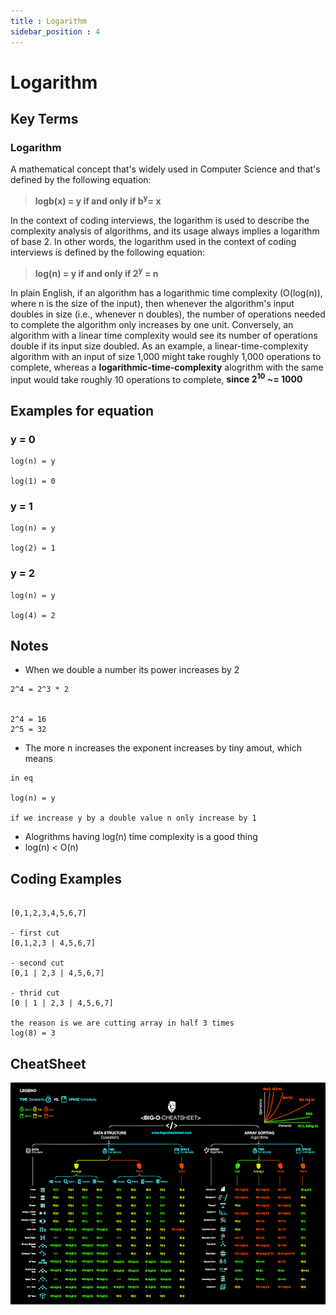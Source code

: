 ```yaml
---
title : Logarithm
sidebar_position : 4
---
```

# Logarithm

## Key Terms
### Logarithm

A mathematical concept that's widely used in Computer Science and that's defined by the following equation:

> **logb(x) = y if and only if b<sup>y</sup>= x**

In the context of coding interviews, the logarithm is used to describe the complexity analysis of algorithms, and its usage always implies a
logarithm of base 2. In other words, the logarithm used in the context of coding interviews is defined by the following equation:

> **log(n) = y if and only if 2<sup>y</sup> = n**

In plain English, if an algorithm has a logarithmic time complexity (O(log(n)), where n is the size of the input), then whenever the algorithm's
input doubles in size (i.e., whenever n doubles), the number of operations needed to complete the algorithm only increases by one unit.
Conversely, an algorithm with a linear time complexity would see its number of operations double if its input size doubled.
As an example, a linear-time-complexity algorithm with an input of size 1,000 might take roughly 1,000 operations to complete, whereas a **logarithmic-time-complexity** alogrithm with the same input would take roughly 10 operations to complete, **since 2<sup>10</sup> ~= 1000**

## Examples for equation

### y = 0
```
log(n) = y 

log(1) = 0 
```

### y = 1
```
log(n) = y 

log(2) = 1
```

### y = 2

```
log(n) = y

log(4) = 2
```

## Notes

- When we double a number its power increases by 2 
```
2^4 = 2^3 * 2


2^4 = 16
2^5 = 32
```

- The more n increases the exponent increases by tiny amout, which means
```
in eq 

log(n) = y

if we increase y by a double value n only increase by 1
```

- Alogrithms having log(n) time complexity is a good thing
- log(n) < O(n)


## Coding Examples

```

[0,1,2,3,4,5,6,7]

- first cut
[0,1,2,3 | 4,5,6,7]

- second cut
[0,1 | 2,3 | 4,5,6,7]

- thrid cut
[0 | 1 | 2,3 | 4,5,6,7]

the reason is we are cutting array in half 3 times
log(8) = 3

```

## CheatSheet

![clipboard.png](GVt-zQebZ-clipboard.png)
